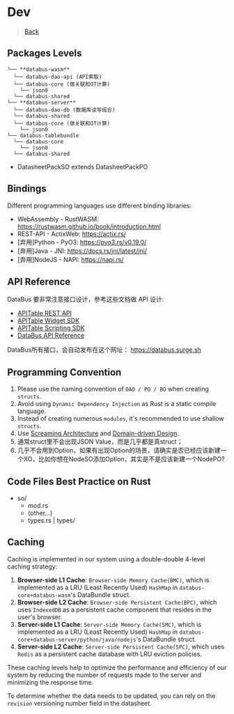 

# Dev

> [Back](../README.md)


## Packages Levels

```
└── **databus-wasm**
  └── databus-dao-api (API索取)
  └── databus-core (做关联和OT计算)
    └── json0
  └── databus-shared
└── **databus-server**
  └── databus-dao-db (数据库读写组合)
  └── databus-shared
  └── databus-core (做关联和OT计算)
    └── json0
└── databus-tablebundle
  └── databus-core
    └── json0
  └── databus-shared
```

- DatasheetPackSO extends DatasheetPackPO

## Bindings


Different programming languages use different binding libraries:

- WebAssembly - RustWASM: https://rustwasm.github.io/book/introduction.html
- REST-API - ActixWeb: https://actix.rs/
- [弃用]Python - PyO3: https://pyo3.rs/v0.19.0/
- [弃用]Java - JNI: https://docs.rs/jni/latest/jni/
- [弃用]NodeJS - NAPI: https://napi.rs/

## API Reference

DataBus 要非常注意接口设计，参考这些文档做 API 设计:

- [APITable REST API](https://developers.apitable.com/api/introduction/)
- [APITable Widget SDK](https://developers.apitable.com/widget/introduction/)
- [APITable Scripting SDK](https://developers.apitable.com/script/introduction/)
- [DataBus API Reference](https://apitable.getoutline.com/doc/api-reference-PtqqimrTQx)

DataBus所有接口，会自动发布在这个网址：
https://databus.surge.sh

## Programming Convention

1. Please use the naming convention of `DAO / PO / BO` when creating `structs`.
2. Avoid using `Dynamic Dependency Injection` as Rust is a static compile language.
3. Instead of creating numerous `modules`, it's recommended to use shallow `structs`.
4. Use [Screaming Architecture](https://levelup.gitconnected.com/what-is-screaming-architecture-f7c327af9bb2#:~:text=The%20term%20%E2%80%9Cscreaming%20architecture%E2%80%9D%20is,was%20coined%20by%20Robert%20C.) and [Domain-driven Design](https://dev.to/stevescruz/domain-driven-design-ddd-file-structure-4pja).
5. 通常struct里不会出现JSON Value，而是几乎都是真struct；
6. 几乎不会用到Option<T>，如果有出现Option<T>的场景，请确实是否已经应该新建一个XO，比如你想在NodeSO添加Option<T>，其实是不是应该新建一个NodePO?

## Code Files Best Practice on Rust

- so/
  - mod.rs
  - (other...)
  - types.rs | types/


## Caching

Caching is implemented in our system using a double-double 4-level caching strategy:

1. **Browser-side L1 Cache**: `Browser-side Memory Cache(BMC)`, which is implemented as a LRU (Least Recently Used) `HashMap` in `databus-core+databus-wasm`'s DataBundle struct.
2. **Browser-side L2 Cache**: `Browser-side Persistent Cache(BPC)`, which uses `IndexedDB` as a persistent cache component that resides in the user's browser.
3. **Server-side L1 Cache**: `Server-side Memory Cache(SMC)`, which is implemented as a LRU (Least Recently Used) `HashMap` in `databus-core+databus-server/python/java/nodejs`'s DataBundle struct.
4. **Server-side L2 Cache**: `Server-side Persistent Cache(SPC)`, which uses `Redis` as a persistent cache database with LRU eviction policies.

These caching levels help to optimize the performance and efficiency of our system by reducing the number of requests made to the server and minimizing the response time.

To determine whether the data needs to be updated, you can rely on the `revision` versioning number field in the datasheet.
